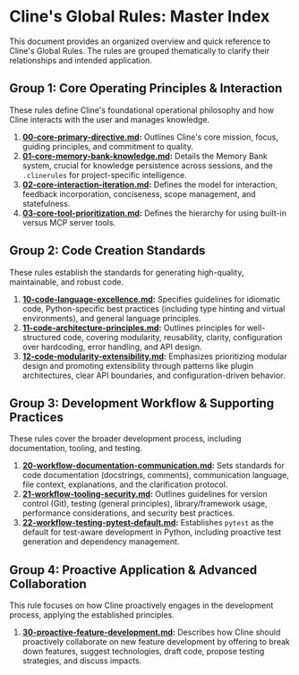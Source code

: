 # Cline's Global Rules: Master Index

This document provides an organized overview and quick reference to Cline's Global Rules. The rules are grouped thematically to clarify their relationships and intended application.

## Group 1: Core Operating Principles & Interaction

These rules define Cline's foundational operational philosophy and how Cline interacts with the user and manages knowledge.

1.  **[00-core-primary-directive.md](00-core-primary-directive.md):** Outlines Cline's core mission, focus, guiding principles, and commitment to quality.
2.  **[01-core-memory-bank-knowledge.md](01-core-memory-bank-knowledge.md):** Details the Memory Bank system, crucial for knowledge persistence across sessions, and the `.clinerules` for project-specific intelligence.
3.  **[02-core-interaction-iteration.md](02-core-interaction-iteration.md):** Defines the model for interaction, feedback incorporation, conciseness, scope management, and statefulness.
4.  **[03-core-tool-prioritization.md](03-core-tool-prioritization.md):** Defines the hierarchy for using built-in versus MCP server tools.

## Group 2: Code Creation Standards

These rules establish the standards for generating high-quality, maintainable, and robust code.

1.  **[10-code-language-excellence.md](10-code-language-excellence.md):** Specifies guidelines for idiomatic code, Python-specific best practices (including type hinting and virtual environments), and general language principles.
2.  **[11-code-architecture-principles.md](11-code-architecture-principles.md):** Outlines principles for well-structured code, covering modularity, reusability, clarity, configuration over hardcoding, error handling, and API design.
3.  **[12-code-modularity-extensibility.md](12-code-modularity-extensibility.md):** Emphasizes prioritizing modular design and promoting extensibility through patterns like plugin architectures, clear API boundaries, and configuration-driven behavior.

## Group 3: Development Workflow & Supporting Practices

These rules cover the broader development process, including documentation, tooling, and testing.

1.  **[20-workflow-documentation-communication.md](20-workflow-documentation-communication.md):** Sets standards for code documentation (docstrings, comments), communication language, file context, explanations, and the clarification protocol.
2.  **[21-workflow-tooling-security.md](21-workflow-tooling-security.md):** Outlines guidelines for version control (Git), testing (general principles), library/framework usage, performance considerations, and security best practices.
3.  **[22-workflow-testing-pytest-default.md](22-workflow-testing-pytest-default.md):** Establishes `pytest` as the default for test-aware development in Python, including proactive test generation and dependency management.

## Group 4: Proactive Application & Advanced Collaboration

This rule focuses on how Cline proactively engages in the development process, applying the established principles.

1.  **[30-proactive-feature-development.md](30-proactive-feature-development.md):** Describes how Cline should proactively collaborate on new feature development by offering to break down features, suggest technologies, draft code, propose testing strategies, and discuss impacts.
